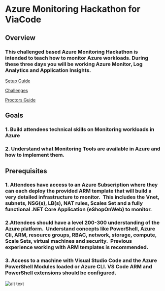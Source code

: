 # Azure Monitoring Hackathon for ViaCode

## Overview

### This challenged based Azure Monitoring Hackathon is intended to teach how to monitor Azure workloads. During these three days you will be working Azure Monitor, Log Analytics and Application Insights.

[Setup Guide](https://github.com/via-clouds/AzureMonitoringHackathon/blob/master/Student/Guides/Deployment%20Setup%20Guide.docx?raw=true)

[Challenges](https://github.com/via-clouds/AzureMonitoringHackathon/blob/master/Student/Guides/Challenges.pptx?raw=true)

[Proctors Guide](https://github.com/via-clouds/AzureMonitoringHackathon/blob/master/Host/Guides/Proctors%20Guide.docx?raw=true)

## Goals

### 1. Build attendees technical skills on Monitoring workloads in Azure

### 2. Understand what Monitoring Tools are available in Azure and how to implement them.  

## Prerequisites

### 1. Attendees have access to an Azure Subscription where they can each deploy the provided ARM template that will build a very detailed infrastructure to monitor.  This includes the Vnet, subnets, NSG(s), LB(s), NAT rules, Scales Set and a fully functional .NET Core Application (eShopOnWeb) to monitor.

### 2.Attendees should have a level 200-300 understanding of the Azure platform.  Understand concepts like PowerShell, Azure Cli, ARM, resource groups, RBAC, network, storage, compute, Scale Sets, virtual machines and security.  Previous experience working with ARM templates is recommended.

### 3. Access to a machine with Visual Studio Code and the Azure PowerShell Modules loaded or Azure CLI.  VS Code ARM and PowerShell extensions should be configured.

![alt text](https://raw.githubusercontent.com/rkuehfus/AzureMonitoringHackathon/master/monitoringhackdiagram.png)
